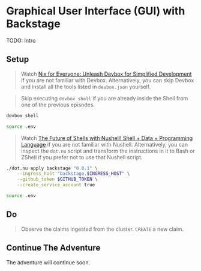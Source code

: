 # Graphical User Interface (GUI) with Backstage

TODO: Intro

## Setup

> Watch [Nix for Everyone: Unleash Devbox for Simplified Development](https://youtu.be/WiFLtcBvGMU) if you are not familiar with Devbox. Alternatively, you can skip Devbox and install all the tools listed in `devbox.json` yourself.

> Skip executing `devbox shell` if you are already inside the Shell from one of the previous episodes.

```bash
devbox shell

source .env
```

> Watch [The Future of Shells with Nushell! Shell + Data + Programming Language](https://youtu.be/zoX_S6d-XU4) if you are not familiar with Nushell. Alternatively, you can inspect the `dot.nu` script and transform the instructions in it to Bash or ZShell if you prefer not to use that Nushell script.

```sh
./dot.nu apply backstage "0.0.1" \
    --ingress_host "backstage.$INGRESS_HOST" \
    --github_token $GITHUB_TOKEN \
    --create_service_account true

source .env
```

## Do

> Observe the claims ingested from the cluster.
> `CREATE` a new claim.

## Continue The Adventure

<!-- * [Graphical User Interface (GUI)](../gui/README.md) -->
The adventure will continue soon.